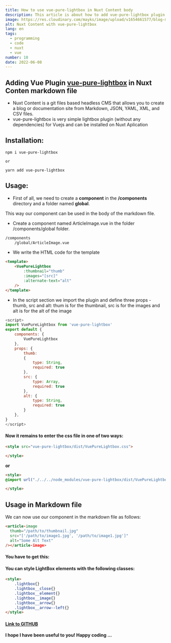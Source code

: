 ```yaml
---
title: How to use vue-pure-lightbox in Nuxt Content body
description: This article is about how to add vue-pure-lightbox plugin in our Nuxt Content application.
image: https://res.cloudinary.com/mayks/image/upload/v1654661577/blog-mayks/posts/vue-pure-lightbox/nuxt-content-cover_awnedb.jpg
alt: Nuxt Content with vue-pure-lightbox
lang: en
tags:
  - programming
  - code
  - nuxt
  - vue
number: 10
date: 2022-06-08
---
```

## Adding Vue Plugin [vue-pure-lightbox](https://github.com/DCzajkowski/vue-pure-lightbox) in Nuxt Conten markdown file

- Nuxt Content is a git files based headless CMS that allows you to create a blog or documentation site from Markdown, JSON, YAML, XML, and CSV files.  
- vue-pure-lightbox is very simple lightbox plugin (without any dependencies) for Vuejs and can be installed on Nuxt Aplication

## Installation: 

```node
npm i vue-pure-lightbox

or 

yarn add vue-pure-lightbox
```

## Usage:  

- First of all, we need to create a **component** in the **/components** directory and a folder named **global**.

This way our component can be used in the body of the markdown file.  
- Create a component named ArticleImage.vue in the folder /components/global folder.  

```bash
/components
    /global/ArticleImage.vue
```

- We write the HTML code for the template  

```html
<template>
    <VuePureLightbox
        :thumbnail="thumb"
        :images="[src]"
        :alternate-text="alt"
    />
</template>
```
- In the script section we import the plugin and define three props - thumb, src and alt:
thum is for the thumbnail, src is for the images and alt is for the alt of the image

```javascript
<script>
import VuePureLightbox from 'vue-pure-lightbox'
export default {
    components: {
        VuePureLightbox
    },
    props: {
        thumb:
        {
            type: String,
            required: true
        },
        src: {
            type: Array,
            required: true
        },
        alt: {
            type: String,
            required: true
        }
    },
}
</script>
```  

#### Now it remains to enter the css file in one of two ways:

```html
<style src="vue-pure-lightbox/dist/VuePureLightbox.css">

</style>
```

**or**

```html
<style>
@import url("./../../node_modules/vue-pure-lightbox/dist/VuePureLightbox.css");

</style>
```


## Usage in Markdown file

We can now use our component in the markdown file as follows:  

```html
<article-image 
  thumb="/path/to/thumbnail.jpg"
  src="['/path/to/image1.jpg', '/path/to/image1.jpg']"
  alt="Some Alt Text"
/></article-image>
```  

#### You have to get this:

<article-image 
    thumb="https://res.cloudinary.com/mayks/image/upload/c_scale,w_720/v1653205131/blog-mayks/movies/la-foret/la-foret-7_fxnlrd_ijw6vb.webp" src="https://res.cloudinary.com/mayks/image/upload/v1653205131/blog-mayks/movies/la-foret/la-foret-7_fxnlrd_ijw6vb.webp" 
    alt="Сериалът Гората - La Foret"/></article-image>  
    
#### You can style LightBox elements with the following classes:  

```html
<style>
    .lightbox{}
    .lightbox__close{}
    .lightbox__element{}
    .lightbox__image{}
    .lightbox__arrow{}
    .lightbox__arrow--left{}
</style>
```
    
#### [Link to GITHUB](https://github.com/DCzajkowski/vue-pure-lightbox)

**I hope I have been useful to you!
Happy coding ...**










